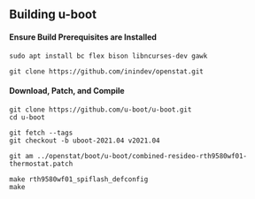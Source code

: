 ## Building u-boot

#### Ensure Build Prerequisites are Installed
```
sudo apt install bc flex bison libncurses-dev gawk

git clone https://github.com/inindev/openstat.git
```

#### Download, Patch, and Compile
```
git clone https://github.com/u-boot/u-boot.git
cd u-boot

git fetch --tags
git checkout -b uboot-2021.04 v2021.04

git am ../openstat/boot/u-boot/combined-resideo-rth9580wf01-thermostat.patch

make rth9580wf01_spiflash_defconfig
make
```
